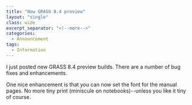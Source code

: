 ```yaml
---
title: "New GRASS 8.4 preview"
layout: "single"
class: wide
excerpt_separator: "<!--more-->"
categories:
  - Announcement
tags:
  - Information
---
```

<!-- Google tag (gtag.js) -->
<script async src="https://www.googletagmanager.com/gtag/js?id=G-9NBX5KDKM0"></script>
<script>
  window.dataLayer = window.dataLayer || [];
  function gtag(){dataLayer.push(arguments);}
  gtag('js', new Date());

  gtag('config', 'G-9NBX5KDKM0');
</script>

I just posted new GRASS 8.4 preview builds. There are a number of bug fixes and enhancements.

One nice enhancement is that you can now set the font for the manual pages. No more tiny print (miniscule on notebooks)--unless you like it tiny of course.

